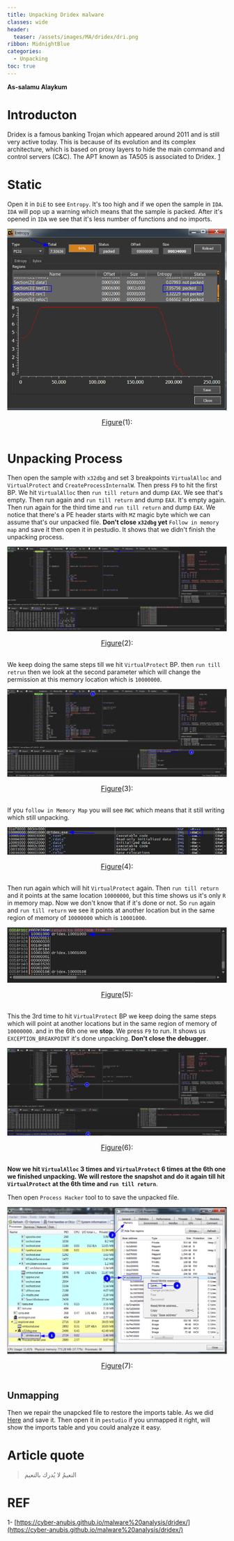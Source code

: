 ```yaml
---
title: Unpacking Dridex malware
classes: wide
header:
  teaser: /assets/images/MA/dridex/dri.png
ribbon: MidnightBlue
categories:
  - Unpacking
toc: true
---
```


**As-salamu Alaykum**

# Introducton

Dridex is a famous banking Trojan which appeared around 2011 and is still very active today. This is because of its evolution and its complex architecture, which is based on proxy layers to hide the main command and control servers (C&C). The APT known as TA505 is associated to Dridex. [1](https://cyber-anubis.github.io/malware%20analysis/dridex/)

# Static

Open it in `DiE` to see `Entropy`. It's too high and if we open the sample in `IDA`. `IDA` will pop up a warning which means that the sample is packed. After it's opened in `IDA` we see that it's less number of functions and no imports. 

<p align="center">
  <img src="/assets/images/MA/dridex/1.png" />
</p>
<center><font size="3"> <u>Figure</u>(1): <u></u> </font></center> 
<br>

# Unpacking Process

Then open the sample with `x32dbg` and set 3 breakpoints  `VirtualAlloc` and `VirtualProtect` and `CreateProcessInternalW`. Then press `F9` to hit the first BP. We hit `VirtualAlloc` then `run till return` and dump `EAX`. We see that's empty. Then run again and `run till return` and dump `EAX`. It's  empty again. Then run again for the third time and `run till return` and dump `EAX`. We notice that there's a PE header starts with `MZ` magic byte which we can assume that's our unpacked file. **Don't close `x32dbg` yet** `Follow in memory map` and save it then open it in pestudio. It shows that we didn't finish the unpacking process.

<p align="center">
  <img src="/assets/images/MA/dridex/2.png" />
</p>
<center><font size="3"> <u>Figure</u>(2): <u></u> </font></center> 
<br>

We keep doing the same steps till we hit `VirtualProtect` BP. then `run till retrun` then we look at the second parameter which will change the permission at this memory location which is `10000000`. 

<p align="center">
  <img src="/assets/images/MA/dridex/3.png" />
</p>
<center><font size="3"> <u>Figure</u>(3): <u></u> </font></center> 
<br>

If you `follow in Memory Map` you will see `RWC` which means that it still writing which still unpacking.

<p align="center">
  <img src="/assets/images/MA/dridex/4.png" />
</p>
<center><font size="3"> <u>Figure</u>(4): <u></u> </font></center> 
<br>

Then run again which will hit `VirtualProtect` again. Then `run till return` and it points at the same location `10000000`, but this time shows us it's only `R` in memory map. Now we don't know that if it's done or not. So `run` again and `run till return` we see it points at another location but in the same region of memory of `10000000` which is `10001000`.

<p align="center">
  <img src="/assets/images/MA/dridex/5.png" />
</p>
<center><font size="3"> <u>Figure</u>(5): <u></u> </font></center> 
<br>

This the 3rd time to hit `VirtualProtect` BP we keep doing the same steps which will point at another locations but in the same region of memory of `10000000`.  and in the 6th one we **stop**. We press `F9` to run. It shows us `EXCEPTION_BREAKPOINT` it's done unpacking. **Don't close the debugger**.

<p align="center">
  <img src="/assets/images/MA/dridex/6.png" />
</p>
<center><font size="3"> <u>Figure</u>(6): <u></u> </font></center> 
<br>

**Now we hit `VirtualAlloc` 3 times and `VirtualProtect` 6 times at the 6th one we finished unpacking. We will restore the snapshot and do it again till hit `VirtualProtect` at the 6th time and `run till return`**.
                                                          
Then open `Process Hacker` tool to to save the unpacked file.

<p align="center">
  <img src="/assets/images/MA/dridex/7.png" />
</p>
<center><font size="3"> <u>Figure</u>(7): <u></u> </font></center> 
<br>

## Unmapping 

Then we repair the unapcked file to restore the imports table. As we did [Here](https://muha2xmad.github.io/malware-analysis/unpacking/emotet-part-2/#unmap-the-unpacked-file) and save it. Then open it in `pestudio` if you unmapped it right, will show the imports table and you could analyze it easy.

# Article quote

> النعيمُ لا يُدرك بالنعيم

# REF
 
1- [https://cyber-anubis.github.io/malware%20analysis/dridex/](https://cyber-anubis.github.io/malware%20analysis/dridex/)
